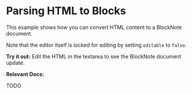 # Parsing HTML to Blocks

This example shows how you can convert HTML content to a BlockNote document.

Note that the editor itself is locked for editing by setting `editable` to `false`.

**Try it out:** Edit the HTML in the textarea to see the BlockNote document update.

**Relevant Docs:**

TODO
